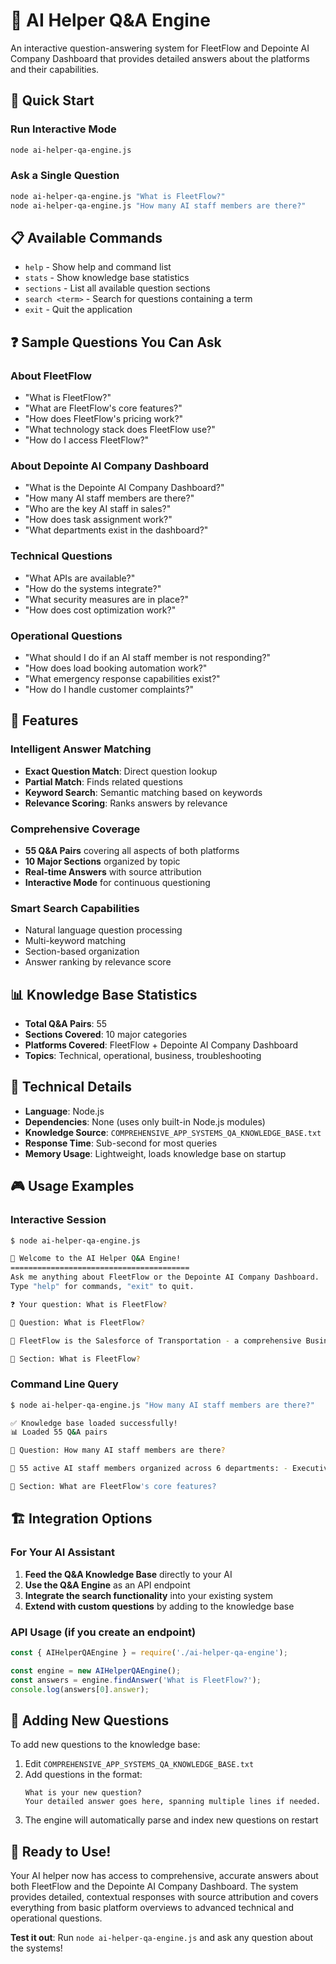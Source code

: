 # 🤖 AI Helper Q&A Engine

An interactive question-answering system for FleetFlow and Depointe AI Company Dashboard that
provides detailed answers about the platforms and their capabilities.

## 🚀 Quick Start

### Run Interactive Mode

```bash
node ai-helper-qa-engine.js
```

### Ask a Single Question

```bash
node ai-helper-qa-engine.js "What is FleetFlow?"
node ai-helper-qa-engine.js "How many AI staff members are there?"
```

## 📋 Available Commands

- `help` - Show help and command list
- `stats` - Show knowledge base statistics
- `sections` - List all available question sections
- `search <term>` - Search for questions containing a term
- `exit` - Quit the application

## ❓ Sample Questions You Can Ask

### About FleetFlow

- "What is FleetFlow?"
- "What are FleetFlow's core features?"
- "How does FleetFlow's pricing work?"
- "What technology stack does FleetFlow use?"
- "How do I access FleetFlow?"

### About Depointe AI Company Dashboard

- "What is the Depointe AI Company Dashboard?"
- "How many AI staff members are there?"
- "Who are the key AI staff in sales?"
- "How does task assignment work?"
- "What departments exist in the dashboard?"

### Technical Questions

- "What APIs are available?"
- "How do the systems integrate?"
- "What security measures are in place?"
- "How does cost optimization work?"

### Operational Questions

- "What should I do if an AI staff member is not responding?"
- "How does load booking automation work?"
- "What emergency response capabilities exist?"
- "How do I handle customer complaints?"

## 🎯 Features

### Intelligent Answer Matching

- **Exact Question Match**: Direct question lookup
- **Partial Match**: Finds related questions
- **Keyword Search**: Semantic matching based on keywords
- **Relevance Scoring**: Ranks answers by relevance

### Comprehensive Coverage

- **55 Q&A Pairs** covering all aspects of both platforms
- **10 Major Sections** organized by topic
- **Real-time Answers** with source attribution
- **Interactive Mode** for continuous questioning

### Smart Search Capabilities

- Natural language question processing
- Multi-keyword matching
- Section-based organization
- Answer ranking by relevance score

## 📊 Knowledge Base Statistics

- **Total Q&A Pairs**: 55
- **Sections Covered**: 10 major categories
- **Platforms Covered**: FleetFlow + Depointe AI Company Dashboard
- **Topics**: Technical, operational, business, troubleshooting

## 🔧 Technical Details

- **Language**: Node.js
- **Dependencies**: None (uses only built-in Node.js modules)
- **Knowledge Source**: `COMPREHENSIVE_APP_SYSTEMS_QA_KNOWLEDGE_BASE.txt`
- **Response Time**: Sub-second for most queries
- **Memory Usage**: Lightweight, loads knowledge base on startup

## 🎮 Usage Examples

### Interactive Session

```bash
$ node ai-helper-qa-engine.js

🎯 Welcome to the AI Helper Q&A Engine!
========================================
Ask me anything about FleetFlow or the Depointe AI Company Dashboard.
Type "help" for commands, "exit" to quit.

❓ Your question: What is FleetFlow?

🤔 Question: What is FleetFlow?

📝 FleetFlow is the Salesforce of Transportation - a comprehensive Business Intelligence platform that transforms logistics data into strategic competitive advantage through AI-powered automation and predictive analytics. It serves freight brokers, carriers, 3PLs, and healthcare organizations with TMS, compliance, and strategic BI tools.

📂 Section: What is FleetFlow?
```

### Command Line Query

```bash
$ node ai-helper-qa-engine.js "How many AI staff members are there?"

✅ Knowledge base loaded successfully!
📊 Loaded 55 Q&A pairs

🤔 Question: How many AI staff members are there?

📝 55 active AI staff members organized across 6 departments: - Executive Team: 5 AI staff - Sales & Revenue Team: 19 AI staff - Logistics Operations Team: 10 AI staff - Load Booking & Market Intelligence Team: 7 AI staff - Marketing & Growth Team: 8 AI staff - Customer Service & Support Team: 6 AI staff

📂 Section: What are FleetFlow's core features?
```

## 🏗️ Integration Options

### For Your AI Assistant

1. **Feed the Q&A Knowledge Base** directly to your AI
2. **Use the Q&A Engine** as an API endpoint
3. **Integrate the search functionality** into your existing system
4. **Extend with custom questions** by adding to the knowledge base

### API Usage (if you create an endpoint)

```javascript
const { AIHelperQAEngine } = require('./ai-helper-qa-engine');

const engine = new AIHelperQAEngine();
const answers = engine.findAnswer('What is FleetFlow?');
console.log(answers[0].answer);
```

## 📝 Adding New Questions

To add new questions to the knowledge base:

1. Edit `COMPREHENSIVE_APP_SYSTEMS_QA_KNOWLEDGE_BASE.txt`
2. Add questions in the format:
   ```
   What is your new question?
   Your detailed answer goes here, spanning multiple lines if needed.
   ```
3. The engine will automatically parse and index new questions on restart

## 🎉 Ready to Use!

Your AI helper now has access to comprehensive, accurate answers about both FleetFlow and the
Depointe AI Company Dashboard. The system provides detailed, contextual responses with source
attribution and covers everything from basic platform overviews to advanced technical and
operational questions.

**Test it out**: Run `node ai-helper-qa-engine.js` and ask any question about the systems!

